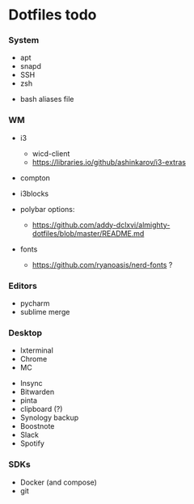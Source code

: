 # Dotfiles todo


### System
+ apt
+ snapd
+ SSH
+ zsh
- bash aliases file

### WM
- i3
  -  wicd-client
  - https://libraries.io/github/ashinkarov/i3-extras
- compton
- i3blocks
- polybar options:
  - https://github.com/addy-dclxvi/almighty-dotfiles/blob/master/README.md

- fonts
  - https://github.com/ryanoasis/nerd-fonts  ?

### Editors
+ pycharm
+ sublime merge

### Desktop
+ lxterminal
+ Chrome
+ MC
- Insync
- Bitwarden
- pinta
- clipboard (?)
- Synology backup
- Boostnote
- Slack
- Spotify

### SDKs
+ Docker (and compose)
+ git
